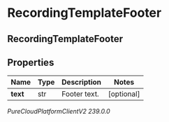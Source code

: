 # RecordingTemplateFooter

## RecordingTemplateFooter

## Properties

|Name | Type | Description | Notes|
|------------ | ------------- | ------------- | -------------|
| **text** | str | Footer text. | [optional] |



_PureCloudPlatformClientV2 239.0.0_
